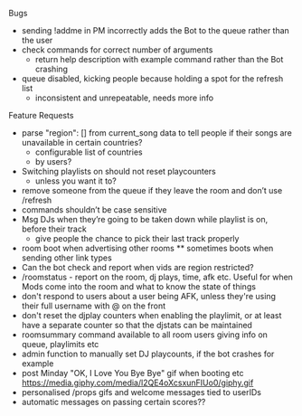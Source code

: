Bugs
* sending !addme in PM incorrectly adds the Bot to the queue rather than the user
* check commands for correct number of arguments
  * return help description with example command rather than the Bot crashing
* queue disabled, kicking people because holding a spot for the refresh list
  * inconsistent and unrepeatable, needs more info

Feature Requests
* parse "region": [] from current_song data to tell people if their songs are unavailable in certain countries?
  * configurable list of countries
  * by users?
* Switching playlists on should not reset playcounters
  * unless you want it to?
* remove someone from the queue if they leave the room and don’t use /refresh
* commands shouldn’t be case sensitive
* Msg DJs when they’re going to be taken down while playlist is on, before their track
  * give people the chance to pick their last track properly
* room boot when advertising other rooms
** sometimes boots when sending other link types
* Can the bot check and report when vids are region restricted?
* /roomstatus - report on the room, dj plays, time, afk etc. Useful for when Mods come into the room and what to know the state of things
* don't respond to users about a user being AFK, unless they're using their full username with @ on the front
* don't reset the djplay counters when enabling the playlimit, or at least have a separate counter so that the djstats can be maintained
* roomsummary command available to all room users giving info on queue, playlimits etc
* admin function to manually set DJ playcounts, if the bot crashes for example
* post Minday "OK, I Love You Bye Bye" gif when booting etc
https://media.giphy.com/media/l2QE4oXcsxunFIUo0/giphy.gif
* personalised /props gifs and welcome messages tied to userIDs
* automatic messages on passing certain scores??
